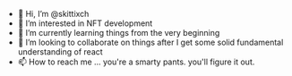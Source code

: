 - 👋 Hi, I’m @skittixch
- 👀 I’m interested in NFT development
- 🌱 I’m currently learning things from the very beginning
- 💞️ I’m looking to collaborate on things after I get some solid fundamental understanding of react
- 📫 How to reach me ... you're a smarty pants. you'll figure it out.

<!---
skittixch/skittixch is a ✨ special ✨ repository because its `README.md` (this file) appears on your GitHub profile.
You can click the Preview link to take a look at your changes.
--->
